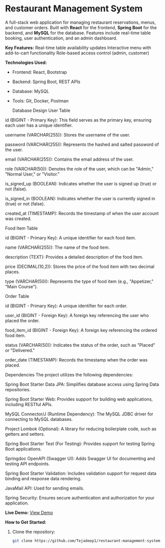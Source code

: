 # Restaurant Management System

A full-stack web application for managing restaurant reservations, menus, and customer orders. Built with **React** for the frontend, **Spring Boot** for the backend, and **MySQL** for the database. Features include real-time table booking, user authentication, and an admin dashboard.

**Key Features:**
Real-time table availability updates
Interactive menu with add-to-cart functionality
Role-based access control (admin, customer)

**Technologies Used:**
- Frontend: React, Bootstrap
- Backend: Spring Boot, REST APIs
- Database: MySQL
- Tools: Git, Docker, Postman

  Database Design
User Table

id (BIGINT - Primary Key): This field serves as the primary key, ensuring each user has a unique identifier.

username (VARCHAR(255)): Stores the username of the user.

password (VARCHAR(255)): Represents the hashed and salted password of the user.

email (VARCHAR(255)): Contains the email address of the user.

role (VARCHAR(50)): Denotes the role of the user, which can be "Admin," "Normal User," or "Visitor."

is_signed_up (BOOLEAN): Indicates whether the user is signed up (true) or not (false).

is_signed_in (BOOLEAN): Indicates whether the user is currently signed in (true) or not (false).

created_at (TIMESTAMP): Records the timestamp of when the user account was created.


Food Item Table

id (BIGINT - Primary Key): A unique identifier for each food item.

name (VARCHAR(255)): The name of the food item.

description (TEXT): Provides a detailed description of the food item.

price (DECIMAL(10,2)): Stores the price of the food item with two decimal places.

type (VARCHAR(50)): Represents the type of food item (e.g., "Appetizer," "Main Course").



Order Table

id (BIGINT - Primary Key): A unique identifier for each order.

user_id (BIGINT - Foreign Key): A foreign key referencing the user who placed the order.

food_item_id (BIGINT - Foreign Key): A foreign key referencing the ordered food item.

status (VARCHAR(50)): Indicates the status of the order, such as "Placed" or "Delivered."

order_date (TIMESTAMP): Records the timestamp when the order was placed.



Dependencies
The project utilizes the following dependencies:

Spring Boot Starter Data JPA: Simplifies database access using Spring Data repositories.

Spring Boot Starter Web: Provides support for building web applications, including RESTful APIs.

MySQL Connector/J (Runtime Dependency): The MySQL JDBC driver for connecting to MySQL databases.

Project Lombok (Optional): A library for reducing boilerplate code, such as getters and setters.

Spring Boot Starter Test (For Testing): Provides support for testing Spring Boot applications.

Springdoc OpenAPI (Swagger UI): Adds Swagger UI for documenting and testing API endpoints.

Spring Boot Starter Validation: Includes validation support for request data binding and response data rendering.

JavaMail API: Used for sending emails.

Spring Security: Ensures secure authentication and authorization for your application.

**Live Demo:** [View Demo](https://restaurant-management-system.com)

**How to Get Started:**
1. Clone the repository:
   ```bash
   git clone https://github.com/Tejadeep1/restaurant-management-system.git
